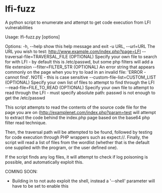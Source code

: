 # lfi-fuzz
A python script to enumerate and attempt to get code execution from LFI vulnerabilities

Usage: lfi-fuzz.py [options]

Options:
  -h, --help            show this help message and exit
  -u URL, --url=URL     The URL you wish to test:
                        http://www.example.com/index.php?page=LFI
  --traversal-file=TRAVERSAL_FILE  (OPTIONAL)
                        Specify your own file to search for with LFI - by
                        default this is /etc/passwd, but some php filters will
                        add a file extension
  --filter=FILTER_STR (OPTIONAL)
                        An error string that appears commonly on the page when
                        you try to load in an invalid file: 'ERROR - cannot
                        find'. NOTE - this is case sensitive
  --custom-file-list=CUSTOM_LIST (OPTIONAL)
                        Specify your own list of files to attempt to find
                        through the LFI
  --read-file=FILE_TO_READ (OPTIONAL)
                        Specify your own file to attempt to read through the
                        LFI - must specify absolute path: passwd is not enough
                        to get the /etc/passwd


This script attempts to read the contents of the source code file for the page you are on (http://examplenet.com/index.php?param=test will attempt to extract the code behind the index.php page based on the base64 php filter read technique.

Then, the traversal path will be attempted to be found, followed by testing for code execution through PHP wrappers such as expect://.
Finally, the script will read a list of files from the wordlist (whether that is the default one supplied with the program, or the user defined one).

If the script finds any log files, it will attempt to check if log poisoning is possible, and automatically exploit this.


COMING SOON:
 - Building in to not auto exploit the shell, instead a '--shell' parameter will have to be set to enable this
